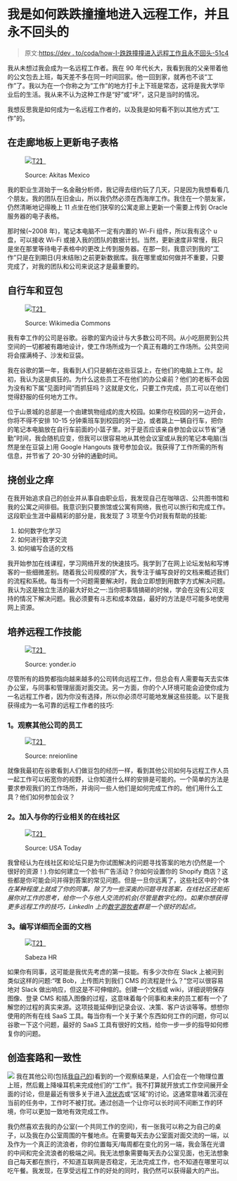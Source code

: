 # 我是如何跌跌撞撞地进入远程工作，并且永不回头的

> 原文:[https://dev . to/coda/how-I-跌跌撞撞进入远程工作且永不回头-51c4](https://dev.to/coda/how-i-stumbled-into-remote-work-and-never-looked-back-51c4)

我从未想过我会成为一名远程工作者。我在 90 年代长大，我看到我的父亲带着他的公文包去上班，每天差不多在同一时间回家。他一回到家，就再也不谈“工作”了。我以为在一个你称之为“工作”的地方打卡上下班是常态，这将是我大学毕业后的生活。我从来不认为这种工作是“好”或“坏”，这只是当时的情况。

我想反思我是如何成为一名远程工作者的，以及我是如何看不到以其他方式“工作”的。

## [](#updating-spreadsheets-on-a-hallway-floor)在走廊地板上更新电子表格

<figure>

[![](img/6fdc39222843b92c58b46b12a89a120b.png)T2】](https://res.cloudinary.com/practicaldev/image/fetch/s--fRn23qP0--/c_limit%2Cf_auto%2Cfl_progressive%2Cq_auto%2Cw_880/https://www.akitasmexico.com/wp-content/uploads/2017/05/84f18a065b42f13b729f5706bfa35066.jpeg)

<figcaption>Source: Akitas Mexico</figcaption>

</figure>

我的职业生涯始于一名金融分析师，我记得去纽约玩了几天，只是因为我想看看几个朋友。我的团队在旧金山，所以我仍然必须在西海岸工作。我住在一个朋友家，仍然清晰地记得晚上 11 点坐在他们狭窄的公寓走廊上更新一个需要上传到 Oracle 服务器的电子表格。

那时候(~2008 年)，笔记本电脑不一定有内置的 Wi-Fi 组件，所以我有这个 u 盘，可以接收 Wi-Fi 或接入我的团队的数据计划。当然，更新速度非常慢，我只是坐在那里等待电子表格中的更改上传到服务器。在那一刻，我意识到我的“工作”只是在到期日(月末结账)之前更新数据库。我在哪里或如何做并不重要，只要完成了，对我的团队和公司来说这才是最重要的。

## [](#bikes-and-bean-bags)自行车和豆包

<figure>

[![](img/eb489e10582f0a68035928479d0d266b.png)T2】](https://res.cloudinary.com/practicaldev/image/fetch/s--abPLlOKy--/c_limit%2Cf_auto%2Cfl_progressive%2Cq_auto%2Cw_880/https://upload.wikimedia.org/wikipedia/commons/2/25/Bean_Bags_at_GDD.jpg)

<figcaption>Source: Wikimedia Commons</figcaption>

</figure>

我有幸工作的公司是谷歌。谷歌的室内设计与大多数公司不同。从小吃厨房到公共空间的一切都被有趣地设计，使工作场所成为一个真正有趣的工作场所。公共空间将会摆满椅子、沙发和豆袋。

我在谷歌的第一年，我看到人们只是躺在这些豆袋上，在他们的电脑上工作。起初，我认为这是疯狂的。为什么这些员工不在他们的办公桌前？他们的老板不会因为没有和下属“见面时间”而抓狂吗？这就是文化，只要工作完成，员工可以在他们觉得舒服的任何地方工作。

位于山景城的总部是一个由建筑物组成的庞大校园。如果你在校园的另一边开会，你将不得不安排 10-15 分钟乘班车到校园的另一边，或者跳上一辆自行车，把你的笔记本电脑放在自行车前面的小篮子里。对于是否应该亲自参加会议以节省“通勤”时间，我会随机应变，但我可以很容易地从其他会议室或从我的笔记本电脑(当然是坐在豆袋上)用 Google Hangouts 拨号参加会议。我获得了工作所需的所有信息，并节省了 20-30 分钟的通勤时间。

## [](#scratching-the-entrepreneurial-itch)挠创业之痒

在我开始追求自己的创业并从事自由职业后，我发现自己在咖啡店、公共图书馆和我的公寓之间徘徊。我意识到只要旅馆或公寓有网络，我也可以旅行和完成工作。这段职业生涯中最精彩的部分是，我发现了 3 项至今仍对我有帮助的技能:

1.  如何数字化学习
2.  如何进行数字交流
3.  如何编写合适的文档

我开始参加在线课程，学习网络开发的快速技巧。我学到了在网上论坛发帖和写博客的一些细微差别。随着我公司规模的扩大，我专注于编写良好的文档来概述我们的流程和系统。每当有一个问题需要解决时，我会立即想到用数字方式解决问题。我认为这是独立生活的最大好处之一:当你把事情搞砸的时候，学会在没有公司支持的情况下解决问题。我必须要有斗志和成本效益，最好的方法是尽可能多地使用网上资源。

## [](#developing-skills-for-remote-work)培养远程工作技能

<figure>

[![](img/c88efc005cb32f57e3ca01462710f464.png)T2】](https://res.cloudinary.com/practicaldev/image/fetch/s--5JxMmQlC--/c_limit%2Cf_auto%2Cfl_progressive%2Cq_auto%2Cw_880/https://static1.squarespace.com/static/5772d5b09de4bb81b44f2253/5772d80715d5db1a2b8e9901/5ab3aa22352f5348400870bc/1521730544309/nathan-riley-514162-unsplash.jpg)

<figcaption>Source: yonder.io</figcaption>

</figure>

尽管所有的趋势都指向越来越多的公司转向远程工作，但总会有人需要每天去实体办公室，与同事和管理层面对面交流。另一方面，你的个人环境可能会迫使你成为一名远程工作者，因为你没有选择，所以你必须尽可能地发展这些技能。以下是我获得成为一名可靠的远程工作者的技巧:

### [](#1-observe-employees-at-other-companies)1。观察其他公司的员工

<figure>

[![](img/d7e20ad1ce43711e1ec16e612fd22fbc.png)T2】](https://res.cloudinary.com/practicaldev/image/fetch/s--KK2EiSsT--/c_limit%2Cf_auto%2Cfl_progressive%2Cq_auto%2Cw_880/https://www.nreionline.com/sites/nreionline.com/files/styles/article_featured_standard/public/wework-timessquare.jpg%3Fitok%3D6kEavCSF)

<figcaption>Source: nreionline</figcaption>

</figure>

就像我最初在谷歌看到人们做豆包的经历一样，看到其他公司如何与远程工作人员一起工作可以拓宽你的视野，让你知道什么样的安排是可能的。一个简单的方法是要求参观我们的工作场所，并询问一些人他们是如何完成工作的。他们用什么工具？他们如何参加会议？

### [](#2-join-online-communities-related-to-your-industry)2。加入与你的行业相关的在线社区

<figure>

[![](img/8880254a548e259a441def36932e12f1.png)T2】](https://res.cloudinary.com/practicaldev/image/fetch/s--gxrRKJEG--/c_limit%2Cf_auto%2Cfl_progressive%2Cq_auto%2Cw_880/https://www.gannett-cdn.com/-mm-/cc3b936ffa25ef0e3d78b46b663d8b777dbbfc3e/c%3D0-0-1985-1122/local/-/media/2017/08/29/USATODAY/USATODAY/636396027514371231-reddit-front.jpg%3Fwidth%3D3200%26height%3D1680%26fit%3Dcrop)

<figcaption>Source: USA Today</figcaption>

</figure>

我曾经认为在线社区和论坛只是为你试图解决的问题寻找答案的地方(仍然是一个很好的资源！).你如何建立一个脸书广告活动？你如何设置你的 Shopify 商店？这些都是你可能会问并得到答案的常见问题。但是一旦你远离了，这些社区中的个体*在某种程度上就成了你的同事。除了为一些深奥的问题寻找答案，在线社区还能拓展你对工作的思考，给你一个与他人交流的机会(尽管是数字化的)。如果你想获得更多远程工作的技巧，LinkedIn 上的[数字游牧者](https://www.linkedin.com/groups/13657237/)群是一个很好的起点。*

### [](#3-write-detailed-and-thorough-documentation)3。编写详细而全面的文档

<figure>

[![](img/901188ba43fee3c76891cba3d5c908e6.png)T2】](https://res.cloudinary.com/practicaldev/image/fetch/s--YEZVVWG0--/c_limit%2Cf_auto%2Cfl_progressive%2Cq_auto%2Cw_880/http://sabezahr.com/wp-content/uploads/2017/07/button-documentation.jpg)

<figcaption>Sabeza HR</figcaption>

</figure>

如果你有同事，这可能是我优先考虑的第一技能。有多少次你在 Slack 上被问到类似这样的问题:“嘿 Bob，上传图片到我们 CMS 的流程是什么？”您可以很容易地对 Slack 做出响应，但这是不可伸缩的。创建一个文档或 wiki，详细说明保存图像、登录 CMS 和插入图像的过程，这意味着每个同事和未来的员工都有一个了解您的过程的真实来源。这项技能延伸到记录会议、决策、客户访谈等等。想想你使用的所有在线 SaaS 工具。每当你有一个关于某个东西如何工作的问题，你可以谷歌一下这个问题，最好的 SaaS 工具有很好的文档，给你一步一步的指导如何修复你的问题。

## [](#creating-routines-and-consistency)创造套路和一致性

[![](img/5bf947e78d8c2f87415160bf85ff197b.png)](https://res.cloudinary.com/practicaldev/image/fetch/s--oZjpVUfD--/c_limit%2Cf_auto%2Cfl_progressive%2Cq_auto%2Cw_880/https://i.pinimg.com/originals/e8/66/e8/e866e8b5e342477357f7cbcfe956660a.png) 
我在其他公司(包括[我自己的](https://www.coda.io))看到的一个观察结果是，人们会在一个物理位置上班，然后戴上降噪耳机来完成他们的“工作”。我不打算就开放式工作空间展开全面的讨论，但是最近有很多关于进入[流状态](https://en.wikipedia.org/wiki/Flow_(psychology))或“区域”的讨论。这通常意味着沉浸在当前的任务中，工作时不被打扰。通过创造一个让你可以长时间不间断工作的环境，你可以更加一致地有效完成工作。

我仍然喜欢去我的办公室(一个共同工作的空间)，有一张我可以称之为自己的桌子，以及我在办公室周围的午餐地点。在需要每天去办公室面对面交流的一端，以及作为一个真正的流浪者，你的位置每天/每周都在变化的另一端，我会落在光谱的中间和完全流浪者的极端之间。我无法想象需要每天去办公室见面，也无法想象自己每天都在旅行，不知道互联网是否稳定，无法完成工作，也不知道在哪里可以吃午餐。我发现，在享受远程工作的好处的同时，我仍然可以获得最大的产出。